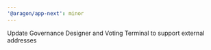 ```yaml
---
'@aragon/app-next': minor
---
```


Update Governance Designer and Voting Terminal to support external addresses
